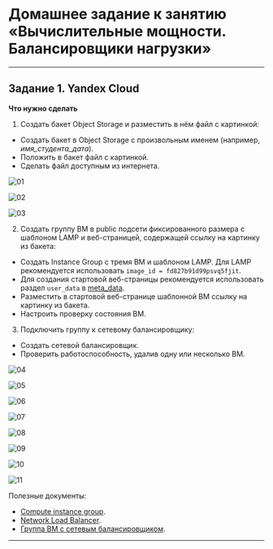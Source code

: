 # Домашнее задание к занятию «Вычислительные мощности. Балансировщики нагрузки»  

---
## Задание 1. Yandex Cloud 

**Что нужно сделать**

1. Создать бакет Object Storage и разместить в нём файл с картинкой:

 - Создать бакет в Object Storage с произвольным именем (например, _имя_студента_дата_).
 - Положить в бакет файл с картинкой.
 - Сделать файл доступным из интернета.
 
![01](https://github.com/user-attachments/assets/f1e3337e-cfcb-4bc1-990b-7be977009558)

![02](https://github.com/user-attachments/assets/4d477bf3-26c7-479b-a2b9-31fad92bb80a)

![03](https://github.com/user-attachments/assets/2ad5c894-e83b-4df8-878e-c3b6ed36c2da)

2. Создать группу ВМ в public подсети фиксированного размера с шаблоном LAMP и веб-страницей, содержащей ссылку на картинку из бакета:

 - Создать Instance Group с тремя ВМ и шаблоном LAMP. Для LAMP рекомендуется использовать `image_id = fd827b91d99psvq5fjit`.
 - Для создания стартовой веб-страницы рекомендуется использовать раздел `user_data` в [meta_data](https://cloud.yandex.ru/docs/compute/concepts/vm-metadata).
 - Разместить в стартовой веб-странице шаблонной ВМ ссылку на картинку из бакета.
 - Настроить проверку состояния ВМ.
 
3. Подключить группу к сетевому балансировщику:

 - Создать сетевой балансировщик.
 - Проверить работоспособность, удалив одну или несколько ВМ.

![04](https://github.com/user-attachments/assets/d127d807-bce5-4a74-acfb-0a84ec88922d)

![05](https://github.com/user-attachments/assets/aff5a2c3-6d2b-4b7b-a1d0-ee2b9d7568a9)

![06](https://github.com/user-attachments/assets/4cf01c91-f8b8-4267-8fd5-5275de97c836)

![07](https://github.com/user-attachments/assets/e28861ef-3ec4-4cd4-bf44-f78055db96a7)

![08](https://github.com/user-attachments/assets/abaab3fc-718c-4514-a12f-dd876c71f77c)

![09](https://github.com/user-attachments/assets/17fd5377-7213-4614-9a2e-fc1ee5141e7f)

![10](https://github.com/user-attachments/assets/1ee6a6a5-7a07-42c1-8249-374573069f5d)

![11](https://github.com/user-attachments/assets/c750c928-9b53-4a2d-a400-68858cc9b339)

Полезные документы:

- [Compute instance group](https://registry.terraform.io/providers/yandex-cloud/yandex/latest/docs/resources/compute_instance_group).
- [Network Load Balancer](https://registry.terraform.io/providers/yandex-cloud/yandex/latest/docs/resources/lb_network_load_balancer).
- [Группа ВМ с сетевым балансировщиком](https://cloud.yandex.ru/docs/compute/operations/instance-groups/create-with-balancer).

---
